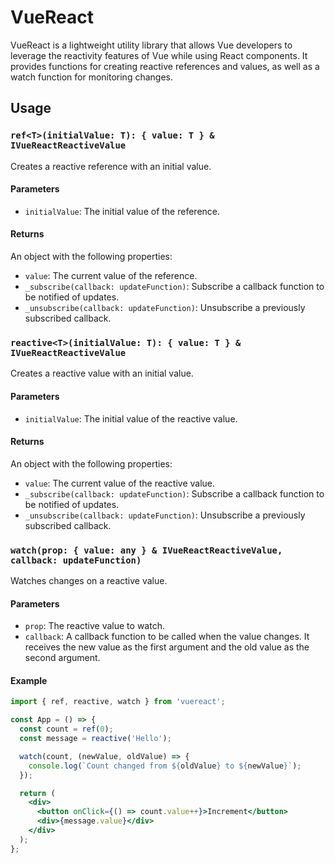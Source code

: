 # VueReact

VueReact is a lightweight utility library that allows Vue developers to leverage the reactivity features of Vue while using React components. It provides functions for creating reactive references and values, as well as a watch function for monitoring changes.

## Usage

### `ref<T>(initialValue: T): { value: T } & IVueReactReactiveValue`

Creates a reactive reference with an initial value.

#### Parameters

- `initialValue`: The initial value of the reference.

#### Returns

An object with the following properties:

- `value`: The current value of the reference.
- `_subscribe(callback: updateFunction)`: Subscribe a callback function to be notified of updates.
- `_unsubscribe(callback: updateFunction)`: Unsubscribe a previously subscribed callback.

### `reactive<T>(initialValue: T): { value: T } & IVueReactReactiveValue`

Creates a reactive value with an initial value.

#### Parameters

- `initialValue`: The initial value of the reactive value.

#### Returns

An object with the following properties:

- `value`: The current value of the reactive value.
- `_subscribe(callback: updateFunction)`: Subscribe a callback function to be notified of updates.
- `_unsubscribe(callback: updateFunction)`: Unsubscribe a previously subscribed callback.

### `watch(prop: { value: any } & IVueReactReactiveValue, callback: updateFunction)`

Watches changes on a reactive value.

#### Parameters

- `prop`: The reactive value to watch.
- `callback`: A callback function to be called when the value changes. It receives the new value as the first argument and the old value as the second argument.

#### Example

```jsx
import { ref, reactive, watch } from 'vuereact';

const App = () => {
  const count = ref(0);
  const message = reactive('Hello');

  watch(count, (newValue, oldValue) => {
    console.log(`Count changed from ${oldValue} to ${newValue}`);
  });

  return (
    <div>
      <button onClick={() => count.value++}>Increment</button>
      <div>{message.value}</div>
    </div>
  );
};
```
